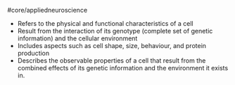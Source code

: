 #core/appliedneuroscience

- Refers to the physical and functional characteristics of a cell
- Result from the interaction of its genotype (complete set of genetic information) and the cellular environment
- Includes aspects such as cell shape, size, behaviour, and protein production
- Describes the observable properties of a cell that result from the combined effects of its genetic information and the environment it exists in.
